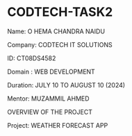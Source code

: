 # CODTECH-TASK2
Name: O HEMA CHANDRA NAIDU

Company: CODTECH IT SOLUTIONS

ID: CT08DS4582

Domain : WEB DEVELOPMENT

Duration: JULY 10 TO AUGUST 10 (2024)

Mentor: MUZAMMIL AHMED

OVERVIEW OF THE PROJECT

Project: WEATHER FORECAST APP
